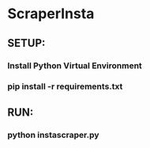 # ScraperInsta

## SETUP:

### Install Python Virtual Environment
### pip install -r requirements.txt


## RUN:

### python instascraper.py


